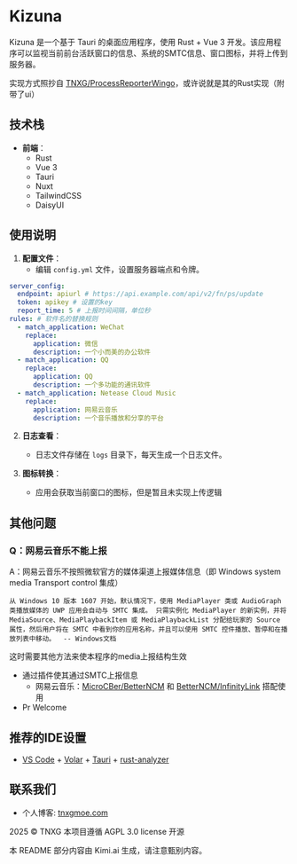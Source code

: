 # Kizuna

Kizuna 是一个基于 Tauri 的桌面应用程序，使用 Rust + Vue 3 开发。该应用程序可以监视当前前台活跃窗口的信息、系统的SMTC信息、窗口图标，并将上传到服务器。

实现方式照抄自 [TNXG/ProcessReporterWingo](https://github.com/TNXG/ProcessReporterWingo)，或许说就是其的Rust实现（附带了ui）

## 技术栈

- **前端**：
  - Rust
  - Vue 3
  - Tauri
  - Nuxt
  - TailwindCSS
  - DaisyUI

## 使用说明

1. **配置文件**：
   - 编辑 `config.yml` 文件，设置服务器端点和令牌。

```yaml
server_config:
  endpoint: apiurl # https://api.example.com/api/v2/fn/ps/update
  token: apikey # 设置的key
  report_time: 5 # 上报时间间隔，单位秒
rules: # 软件名的替换规则
  - match_application: WeChat
    replace:
      application: 微信
      description: 一个小而美的办公软件
  - match_application: QQ
    replace:
      application: QQ
      description: 一个多功能的通讯软件
  - match_application: Netease Cloud Music
    replace:
      application: 网易云音乐
      description: 一个音乐播放和分享的平台
```

2. **日志查看**：

   - 日志文件存储在 `logs` 目录下，每天生成一个日志文件。

3. **图标转换**：
   - 应用会获取当前窗口的图标，但是暂且未实现上传逻辑

## 其他问题

### Q：网易云音乐不能上报

A：网易云音乐不按照微软官方的媒体渠道上报媒体信息（即 Windows system media Transport control 集成）

`从 Windows 10 版本 1607 开始，默认情况下，使用 MediaPlayer 类或 AudioGraph 类播放媒体的 UWP 应用会自动与 SMTC 集成。 只需实例化 MediaPlayer 的新实例，并将 MediaSource、MediaPlaybackItem 或 MediaPlaybackList 分配给玩家的 Source 属性，然后用户将在 SMTC 中看到你的应用名称，并且可以使用 SMTC 控件播放、暂停和在播放列表中移动。  -- Windows文档`

这时需要其他方法来使本程序的media上报结构生效

- 通过插件使其通过SMTC上报信息
  - 网易云音乐：[MicroCBer/BetterNCM](https://github.com/MicroCBer/BetterNCM) 和 [BetterNCM/InfinityLink](https://github.com/BetterNCM/InfinityLink) 搭配使用
- Pr Welcome

## 推荐的IDE设置

- [VS Code](https://code.visualstudio.com/) + [Volar](https://marketplace.visualstudio.com/items?itemName=Vue.volar) + [Tauri](https://marketplace.visualstudio.com/items?itemName=tauri-apps.tauri-vscode) + [rust-analyzer](https://marketplace.visualstudio.com/items?itemName=rust-lang.rust-analyzer)

## 联系我们

- 个人博客: [tnxgmoe.com](https://tnxgmoe.com/about-me#:re:%E8%81%94%E7%B3%BB%E6%96%B9%E5%BC%8F)

2025 © TNXG 本项目遵循 AGPL 3.0 license 开源

本 README 部分内容由 Kimi.ai 生成，请注意甄别内容。

